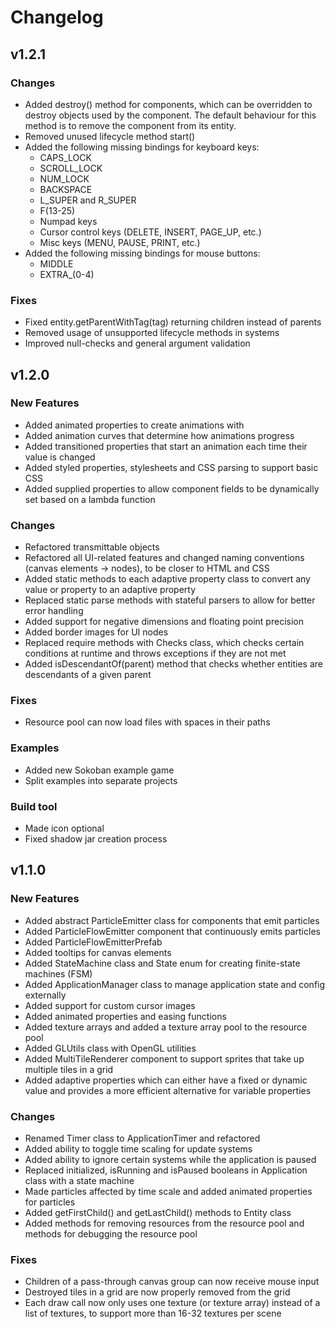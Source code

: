 # Changelog

## v1.2.1

### Changes

- Added destroy() method for components, which can be overridden to destroy objects used by the component. The default behaviour for this method is to remove the component from its entity.
- Removed unused lifecycle method start()
- Added the following missing bindings for keyboard keys:
  - CAPS_LOCK
  - SCROLL_LOCK
  - NUM_LOCK
  - BACKSPACE
  - L_SUPER and R_SUPER
  - F(13-25)
  - Numpad keys
  - Cursor control keys (DELETE, INSERT, PAGE_UP, etc.)
  - Misc keys (MENU, PAUSE, PRINT, etc.)
- Added the following missing bindings for mouse buttons:
  - MIDDLE
  - EXTRA_(0-4)

### Fixes

- Fixed entity.getParentWithTag(tag) returning children instead of parents
- Removed usage of unsupported lifecycle methods in systems
- Improved null-checks and general argument validation

## v1.2.0

### New Features

- Added animated properties to create animations with
- Added animation curves that determine how animations progress
- Added transitioned properties that start an animation each time their value is changed
- Added styled properties, stylesheets and CSS parsing to support basic CSS
- Added supplied properties to allow component fields to be dynamically set based on a lambda function

### Changes

- Refactored transmittable objects
- Refactored all UI-related features and changed naming conventions (canvas elements -> nodes), to be closer to HTML and CSS
- Added static methods to each adaptive property class to convert any value or property to an adaptive property
- Replaced static parse methods with stateful parsers to allow for better error handling
- Added support for negative dimensions and floating point precision
- Added border images for UI nodes
- Replaced require methods with Checks class, which checks certain conditions at runtime and throws exceptions if they are not met
- Added isDescendantOf(parent) method that checks whether entities are descendants of a given parent

### Fixes

- Resource pool can now load files with spaces in their paths

### Examples

- Added new Sokoban example game
- Split examples into separate projects

### Build tool

- Made icon optional
- Fixed shadow jar creation process

## v1.1.0

### New Features

- Added abstract ParticleEmitter class for components that emit particles 
- Added ParticleFlowEmitter component that continuously emits particles
- Added ParticleFlowEmitterPrefab 
- Added tooltips for canvas elements
- Added StateMachine class and State enum for creating finite-state machines (FSM)
- Added ApplicationManager class to manage application state and config externally
- Added support for custom cursor images
- Added animated properties and easing functions
- Added texture arrays and added a texture array pool to the resource pool
- Added GLUtils class with OpenGL utilities
- Added MultiTileRenderer component to support sprites that take up multiple tiles in a grid
- Added adaptive properties which can either have a fixed or dynamic value and provides a more efficient alternative for variable properties

### Changes


- Renamed Timer class to ApplicationTimer and refactored
- Added ability to toggle time scaling for update systems
- Added ability to ignore certain systems while the application is paused
- Replaced initialized, isRunning and isPaused booleans in Application class with a state machine
- Made particles affected by time scale and added animated properties for particles
- Added getFirstChild() and getLastChild() methods to Entity class
- Added methods for removing resources from the resource pool and methods for debugging the resource pool

### Fixes

- Children of a pass-through canvas group can now receive mouse input
- Destroyed tiles in a grid are now properly removed from the grid
- Each draw call now only uses one texture (or texture array) instead of a list of textures, to support more than 16-32 textures per scene
